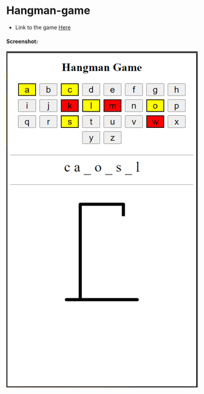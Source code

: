 # Hangman-game
- Link to the game [Here](https://buidlor.github.io/Hangman-game/)

#### Screenshot:

![screenshot hangman game](/hangmanscr.PNG)
